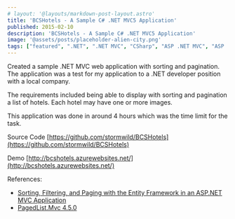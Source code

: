 ```yaml
---
# layout: '@layouts/markdown-post-layout.astro'
title: 'BCSHotels - A Sample C# .NET MVC5 Application'
published: 2015-02-10
description: 'BCSHotels - A Sample C# .NET MVC5 Application'
image: '@assets/posts/placeholder-alien-city.png'
tags: ["featured", ".NET", ".NET MVC", "CSharp", "ASP .NET MVC", "ASP .NET MVC5", "PagedList.Mvc", "Sorting", "Pagination", "Hotels", "Images", "Sample Application", "Demo", "Source Code", "GitHub", "Azure"]
---
```


Created a sample .NET MVC web application with sorting and pagination. The application was a test for my application to a .NET developer position with a local company.

The requirements included being able to display with sorting and pagination a list of hotels. Each hotel may have one or more images.

This application was done in around 4 hours which was the time limit for the task.

Source Code [https://github.com/stormwild/BCSHotels](https://github.com/stormwild/BCSHotels)

Demo [http://bcshotels.azurewebsites.net/](http://bcshotels.azurewebsites.net/)

References:

* [Sorting, Filtering, and Paging with the Entity Framework in an ASP.NET MVC Application](http://www.asp.net/mvc/overview/getting-started/getting-started-with-ef-using-mvc/sorting-filtering-and-paging-with-the-entity-framework-in-an-asp-net-mvc-application)
* [PagedList.Mvc 4.5.0](https://www.nuget.org/packages/PagedList.Mvc)
